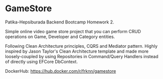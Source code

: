 # GameStore

Patika-Hepsiburada Backend Bootcamp Homework 2.

Simple online video game store project that you can perform CRUD operations on Game, Developer and Category entities.

Following Clean Architecture principles, CQRS and Mediator pattern.
Highly inspired by Jason Taylor's Clean Architecture template and made more loosely-coupled by using Repositories in Command/Query Handlers instead of directly using EFCore DbContext.

DockerHub: https://hub.docker.com/r/frknn/gamestore
